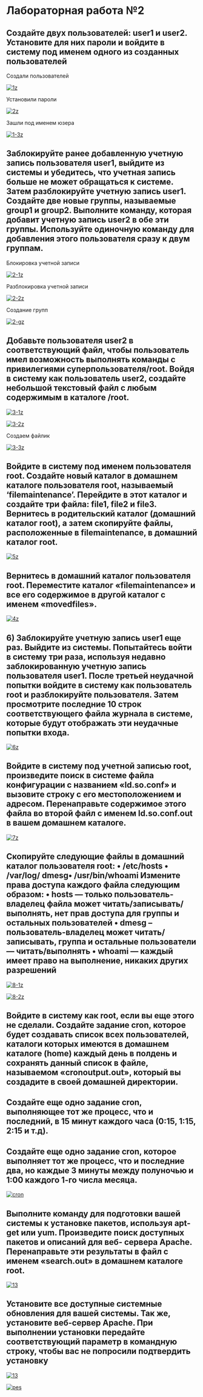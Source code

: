 # Лабораторная работа №2

## Создайте двух пользователей: user1 и user2. Установите для них пароли и войдите в систему под именем одного из созданных пользователей

Создали пользователей

<a href="https://imgbb.com/"><img src="https://i.ibb.co/6RfR7k5/1z.png" alt="1z" border="0"></a>

Установили пароли

<a href="https://imgbb.com/"><img src="https://i.ibb.co/Hqfq99H/2z.png" alt="2z" border="0"></a>

Зашли под именем юзера

<a href="https://imgbb.com/"><img src="https://i.ibb.co/XVSTDp3/1-3z.png" alt="1-3z" border="0"></a>

## Заблокируйте ранее добавленную учетную запись пользователя user1, выйдите из системы и убедитесь, что учетная запись больше не может обращаться к системе. Затем разблокируйте учетную запись user1. Создайте две новые группы, называемые group1 и group2. Выполните команду, которая добавит учетную запись user2 в обе эти группы. Используйте одиночную команду для добавления этого пользователя сразу к двум группам.

Блокировка учетной записи

<a href="https://imgbb.com/"><img src="https://i.ibb.co/KmbCkwB/2-1z.png" alt="2-1z" border="0"></a>

Разблокировка учетной записи

<a href="https://ibb.co/KhL32KW"><img src="https://i.ibb.co/V9QPgwT/2-2z.png" alt="2-2z" border="0"></a>

Создание групп

<a href="https://ibb.co/fVwg5xk"><img src="https://i.ibb.co/cKnBHr6/2-gz.png" alt="2-gz" border="0"></a>

## Добавьте пользователя user2 в соответствующий файл, чтобы пользователь имел возможность выполнять команды с привилегиями суперпользователя/root. Войдя в систему как пользователь user2, создайте небольшой текстовый файл с любым содержимым в каталоге /root.

<a href="https://ibb.co/Cn38wJr"><img src="https://i.ibb.co/p3Bw1Wm/3-1z.png" alt="3-1z" border="0"></a>

<a href="https://imgbb.com/"><img src="https://i.ibb.co/Q9CN6Kt/3-2z.png" alt="3-2z" border="0"></a>

Cоздаем файлик

<a href="https://imgbb.com/"><img src="https://i.ibb.co/LgWH6Rt/3-3z.png" alt="3-3z" border="0"></a>

## Войдите в систему под именем пользователя root. Создайте новый каталог в домашнем каталоге пользователя root, называемый ‘filemaintenance’. Перейдите в этот каталог и создайте три файла: file1, file2 и file3. Вернитесь в родительский каталог (домашний каталог root), а затем скопируйте файлы, расположенные в filemaintenance, в домашний каталог root.

<a href="https://ibb.co/HKtSm0h"><img src="https://i.ibb.co/8mrCFJY/5z.png" alt="5z" border="0"></a>

## Вернитесь в домашний каталог пользователя root. Переместите каталог «filemaintenance» и все его содержимое в другой каталог с именем «movedfiles».

<a href="https://ibb.co/c235hhD"><img src="https://i.ibb.co/j3fKkkg/4z.png" alt="4z" border="0"></a>

## 6) Заблокируйте учетную запись user1 еще раз. Выйдите из системы. Попытайтесь войти в систему три раза, используя недавно заблокированную учетную запись пользователя user1. После третьей неудачной попытки войдите в систему как пользователь root и разблокируйте пользователя. Затем просмотрите последние 10 строк соответствующего файла журнала в системе, которые будут отображать эти неудачные попытки входа.

<a href="https://ibb.co/ZNt19pJ"><img src="https://i.ibb.co/vDgv96B/6z.png" alt="6z" border="0"></a>

## Войдите в систему под учетной записью root, произведите поиск в системе файла конфигурации с названием «ld.so.conf» и вызовите строку с его местоположением и адресом. Перенаправьте содержимое этого файла во второй файл с именем ld.so.conf.out в вашем домашнем каталоге.

<a href="https://ibb.co/hW4cjXw"><img src="https://i.ibb.co/NjJrP1b/7z.png" alt="7z" border="0"></a>

## Скопируйте следующие файлы в домашний каталог пользователя root: • /etc/hosts • /var/log/ dmesg• /usr/bin/whoami Измените права доступа каждого файла следующим образом: • hosts — только пользователь-владелец файла может читать/записывать/выполнять, нет прав доступа для группы и остальных пользователей • dmesg – пользователь-владелец может читать/записывать, группа и остальные пользователи — читать/выполнять • whoami — каждый имеет право на выполнение, никаких других разрешений

<a href="https://ibb.co/zH2dZN2"><img src="https://i.ibb.co/5xjZL2j/8-1z.png" alt="8-1z" border="0"></a>

<a href="https://ibb.co/WvKyk5K"><img src="https://i.ibb.co/Swvntyv/8-2z.png" alt="8-2z" border="0"></a>

## Войдите в систему как root, если вы еще этого не сделали. Создайте задание cron, которое будет создавать список всех пользователей, каталоги которых имеются в домашнем каталоге (home) каждый день в полдень и сохранять данный список в файле, называемом «cronoutput.out», который вы создадите в своей домашней директории.

## Создайте еще одно задание cron, выполняющее тот же процесс, что и последний, в 15 минут каждого часа (0:15, 1:15, 2:15 и т.д).

## Создайте еще одно задание cron, которое выполняет тот же процесс, что и последние два, но каждые 3 минуты между полуночью и 1:00 каждого 1-го числа месяца.

<a href="https://imgbb.com/"><img src="https://i.ibb.co/xz9x01m/cron.png" alt="cron" border="0"></a>

## Выполните команду для подготовки вашей системы к установке пакетов, используя apt-get или yum. Произведите поиск доступных пакетов и описаний для веб- сервера Apache. Перенаправьте эти результаты в файл с именем «search.out» в домашнем каталоге root.

<a href="https://ibb.co/c28c1fY"><img src="https://i.ibb.co/kqDgxbm/13.png" alt="13" border="0"></a>

##  Установите все доступные системные обновления для вашей системы. Так же, установите веб-сервер Apache. При выполнении установки передайте соответствующий параметр в командную строку, чтобы вас не попросили подтвердить установку

<a href="https://ibb.co/c28c1fY"><img src="https://i.ibb.co/kqDgxbm/13.png" alt="13" border="0"></a>

<a href="https://ibb.co/cDv9YQr"><img src="https://i.ibb.co/SRxgfB3/pes.jpg" alt="pes" border="0"></a>


